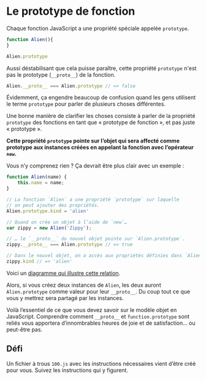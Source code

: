 Le prototype de fonction
========================

Chaque fonction JavaScript a une propriété spéciale appelée `prototype`.

```js
function Alien(){
}

Alien.prototype
```

Aussi déstabilisant que cela puisse paraître, cette propriété `prototype` n'est pas le prototype (`__proto__`) de la fonction.

```js
Alien.__proto__ === Alien.prototype // => false
```

Évidemment, ça engendre beaucoup de confusion quand les gens utilisent le terme `prototype` pour parler de plusieurs choses différentes.

Une bonne manière de clarifier les choses consiste à parler de la propriété `prototype` des fonctions en tant que « prototype de fonction », et pas juste « prototype ».

**Cette propriété `prototype` pointe sur l’objet qui sera affecté comme prototype aux instances créées en appelant la fonction avec l’opérateur `new`.**

Vous n’y comprenez rien ?  Ça devrait être plus clair avec un exemple :

```js
function Alien(name) {
	this.name = name;
}

// La fonction `Alien` a une propriété `prototype` sur laquelle
// on peut ajouter des propriétés.
Alien.prototype.kind = 'alien'

// Quand on crée un objet à l’aide de `new`…
var zippy = new Alien('Zippy');

// … le `__proto__` du nouvel objet pointe sur `Alien.prototype`.
zippy.__proto__ === Alien.prototype // => true

// Dans le nouvel objet, on a accès aux propriétés définies dans `Alien.prototype`.
zippy.kind // => 'alien'
```

Voici un [diagramme qui illustre cette relation](https://docs.google.com/drawings/d/1AKJcvxs0t3iGtqkRV8rFAWlo7tojkOSwjfhr1NWaTb0/pub?w=889&h=482).

Alors, si vous créez deux instances de `Alien`, les deux auront `Alien.prototype` comme valeur pour leur `__proto__`.  Du coup tout ce que vous y mettrez sera partagé par les instances.

Voilà l’essentiel de ce que vous devez savoir sur le modèle objet en JavaScript.  Comprendre comment `__proto__` et `function.prototype` sont reliés vous apportera d’innombrables heures de joie et de satisfaction…  ou peut-être pas.

Défi
----

Un fichier à trous `100.js` avec les instructions nécessaires vient d’être créé pour vous.  Suivez les instructions qui y figurent.
